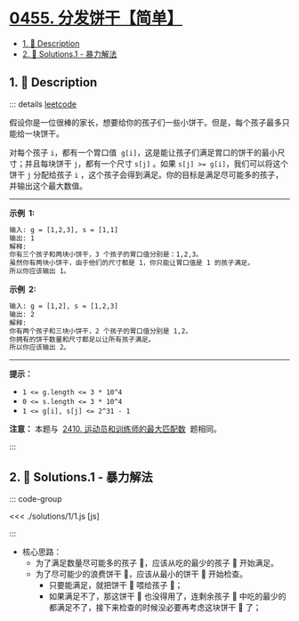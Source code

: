 # [0455. 分发饼干【简单】](https://github.com/tnotesjs/TNotes.leetcode/tree/main/notes/0455.%20%E5%88%86%E5%8F%91%E9%A5%BC%E5%B9%B2%E3%80%90%E7%AE%80%E5%8D%95%E3%80%91)

<!-- region:toc -->

- [1. 📝 Description](#1--description)
- [2. 🎯 Solutions.1 - 暴力解法](#2--solutions1---暴力解法)

<!-- endregion:toc -->

## 1. 📝 Description

::: details [leetcode](https://leetcode.cn/problems/assign-cookies/)

假设你是一位很棒的家长，想要给你的孩子们一些小饼干。但是，每个孩子最多只能给一块饼干。

对每个孩子 `i`，都有一个胃口值  `g[i]`，这是能让孩子们满足胃口的饼干的最小尺寸；并且每块饼干 `j`，都有一个尺寸 `s[j]` 。如果 `s[j] >= g[i]`，我们可以将这个饼干 `j` 分配给孩子 `i` ，这个孩子会得到满足。你的目标是满足尽可能多的孩子，并输出这个最大数值。

---

**示例  1:**

```txt
输入: g = [1,2,3], s = [1,1]
输出: 1
解释:
你有三个孩子和两块小饼干，3 个孩子的胃口值分别是：1,2,3。
虽然你有两块小饼干，由于他们的尺寸都是 1，你只能让胃口值是 1 的孩子满足。
所以你应该输出 1。
```

**示例  2:**

```txt
输入: g = [1,2], s = [1,2,3]
输出: 2
解释:
你有两个孩子和三块小饼干，2 个孩子的胃口值分别是 1,2。
你拥有的饼干数量和尺寸都足以让所有孩子满足。
所以你应该输出 2。
```

---

**提示：**

- `1 <= g.length <= 3 * 10^4`
- `0 <= s.length <= 3 * 10^4`
- `1 <= g[i], s[j] <= 2^31 - 1`

**注意：** 本题与  [2410\. 运动员和训练师的最大匹配数](https://leetcode.cn/problems/maximum-matching-of-players-with-trainers/)  题相同。

:::

## 2. 🎯 Solutions.1 - 暴力解法

::: code-group

<<< ./solutions/1/1.js [js]

:::

- 核心思路：
  - 为了满足数量尽可能多的孩子 👦，应该从吃的最少的孩子 👦 开始满足。
  - 为了尽可能少的浪费饼干 🍪，应该从最小的饼干 🍪 开始检查。
    - 只要能满足，就把饼干 🍪 喂给孩子 👦；
    - 如果满足不了，那这饼干 🍪 也没得用了，连剩余孩子 👦 中吃的最少的都满足不了，接下来检查的时候没必要再考虑这块饼干 🍪 了；
